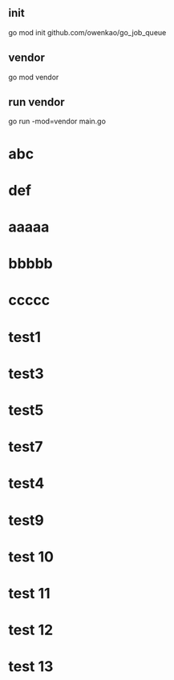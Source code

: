 ## init
go mod init github.com/owenkao/go_job_queue
## vendor
go mod vendor
## run vendor
go run -mod=vendor main.go
# abc
# def
# aaaaa
# bbbbb
# ccccc

# test1
# test3
# test5
# test7
# test4

# test9
# test 10
# test 11
# test 12
# test 13